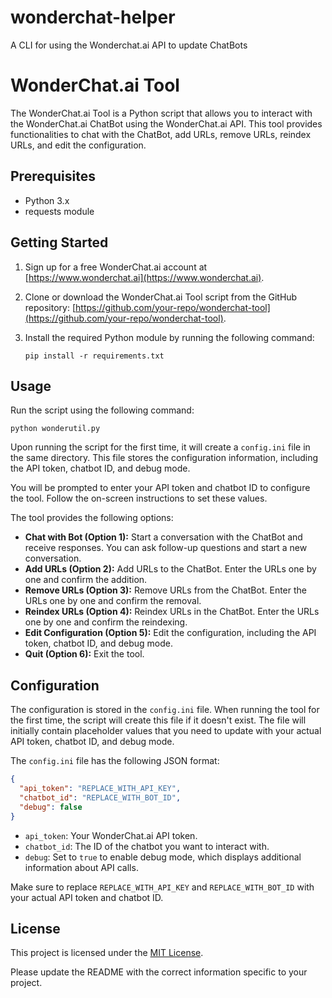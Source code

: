 # wonderchat-helper
A CLI for using the Wonderchat.ai API to update ChatBots

WonderChat.ai Tool
==================

The WonderChat.ai Tool is a Python script that allows you to interact with the WonderChat.ai ChatBot using the WonderChat.ai API. This tool provides functionalities to chat with the ChatBot, add URLs, remove URLs, reindex URLs, and edit the configuration.

Prerequisites
-------------

- Python 3.x
- requests module

Getting Started
---------------

1. Sign up for a free WonderChat.ai account at [https://www.wonderchat.ai](https://www.wonderchat.ai).
2. Clone or download the WonderChat.ai Tool script from the GitHub repository: [https://github.com/your-repo/wonderchat-tool](https://github.com/your-repo/wonderchat-tool).
3. Install the required Python module by running the following command:

   ```shell
   pip install -r requirements.txt
   ```

Usage
-----

Run the script using the following command:

```shell
python wonderutil.py
```

Upon running the script for the first time, it will create a `config.ini` file in the same directory. This file stores the configuration information, including the API token, chatbot ID, and debug mode.

You will be prompted to enter your API token and chatbot ID to configure the tool. Follow the on-screen instructions to set these values.

The tool provides the following options:

- **Chat with Bot (Option 1):** Start a conversation with the ChatBot and receive responses. You can ask follow-up questions and start a new conversation.
- **Add URLs (Option 2):** Add URLs to the ChatBot. Enter the URLs one by one and confirm the addition.
- **Remove URLs (Option 3):** Remove URLs from the ChatBot. Enter the URLs one by one and confirm the removal.
- **Reindex URLs (Option 4):** Reindex URLs in the ChatBot. Enter the URLs one by one and confirm the reindexing.
- **Edit Configuration (Option 5):** Edit the configuration, including the API token, chatbot ID, and debug mode.
- **Quit (Option 6):** Exit the tool.

Configuration
-------------

The configuration is stored in the `config.ini` file. When running the tool for the first time, the script will create this file if it doesn't exist. The file will initially contain placeholder values that you need to update with your actual API token, chatbot ID, and debug mode.

The `config.ini` file has the following JSON format:

```json
{
  "api_token": "REPLACE_WITH_API_KEY",
  "chatbot_id": "REPLACE_WITH_BOT_ID",
  "debug": false
}
```

- `api_token`: Your WonderChat.ai API token.
- `chatbot_id`: The ID of the chatbot you want to interact with.
- `debug`: Set to `true` to enable debug mode, which displays additional information about API calls.

Make sure to replace `REPLACE_WITH_API_KEY` and `REPLACE_WITH_BOT_ID` with your actual API token and chatbot ID.

License
-------

This project is licensed under the [MIT License](LICENSE).

Please update the README with the correct information specific to your project.